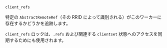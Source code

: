 ```
client_refs
```

特定の `AbstractRemoteRef`（その RRID によって識別される）がこのワーカーに存在するかどうかを追跡します。

`client_refs` ロックは、`.refs` および関連する `clientset` 状態へのアクセスを同期するためにも使用されます。
